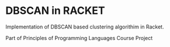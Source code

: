 # DBSCAN in RACKET

Implementation of DBSCAN based clustering algorithim in Racket.

Part of Principles of Programming Languages Course Project
